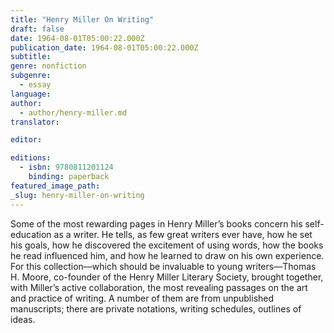 ```yaml
---
title: "Henry Miller On Writing"
draft: false
date: 1964-08-01T05:00:22.000Z
publication_date: 1964-08-01T05:00:22.000Z
subtitle:
genre: nonfiction
subgenre:
  - essay
language:
author:
  - author/henry-miller.md
translator:

editor:

editions:
  - isbn: 9780811201124
    binding: paperback
featured_image_path:
_slug: henry-miller-on-writing
---
```


Some of the most rewarding pages in Henry Miller’s books concern his self-education as a writer. He tells, as few great writers ever have, how he set his goals, how he discovered the excitement of using words, how the books he read influenced him, and how he learned to draw on his own experience. For this collection––which should be invaluable to young writers––Thomas H. Moore, co-founder of the Henry Miller Literary Society, brought together, with Miller’s active collaboration, the most revealing passages on the art and practice of writing. A number of them are from unpublished manuscripts; there are private notations, writing schedules, outlines of ideas.

